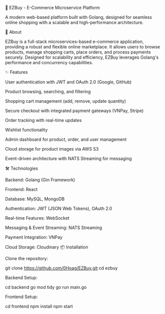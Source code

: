 🛒 EZBuy - E-Commerce Microservice Platform

A modern web-based platform built with Golang, designed for seamless online shopping with a scalable and high-performance architecture.

🚀 About

EZBuy is a full-stack microservices-based e-commerce application, providing a robust and flexible online marketplace. It allows users to browse products, manage shopping carts, place orders, and process payments securely. Designed for scalability and efficiency, EZBuy leverages Golang's performance and concurrency capabilities.

✨ Features

User authentication with JWT and OAuth 2.0 (Google, GitHub)

Product browsing, searching, and filtering

Shopping cart management (add, remove, update quantity)

Secure checkout with integrated payment gateways (VNPay, Stripe)

Order tracking with real-time updates

Wishlist functionality

Admin dashboard for product, order, and user management

Cloud storage for product images via AWS S3

Event-driven architecture with NATS Streaming for messaging

🛠️ Technologies

Backend: Golang (Gin Framework)

Frontend: React

Database: MySQL, MongoDB

Authentication: JWT (JSON Web Tokens), OAuth 2.0

Real-time Features: WebSocket

Messaging & Event Streaming: NATS Streaming

Payment Integration: VNPay

Cloud Storage: Cloudinary
📦 Installation

Clone the repository:

  git clone https://github.com/0Hoag/EZBuy.git
  cd ezbuy

Backend Setup:

  cd backend
  go mod tidy
  go run main.go

Frontend Setup:

  cd frontend
  npm install
  npm start
